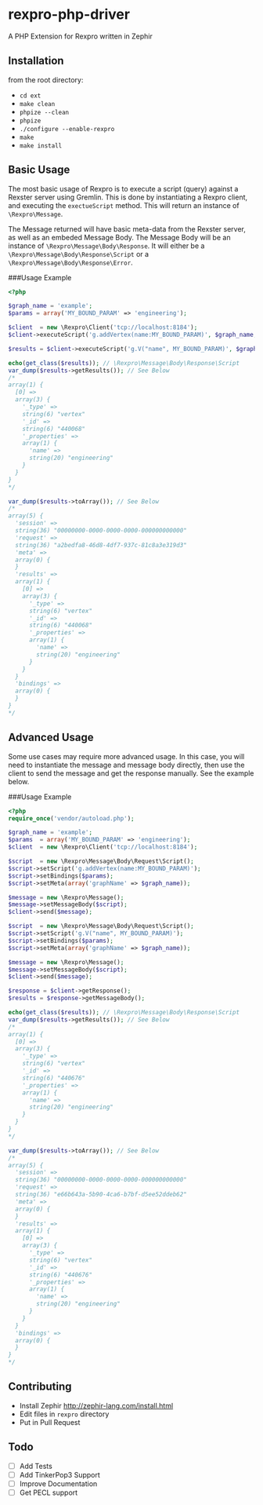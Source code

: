 rexpro-php-driver
=================

A PHP Extension for Rexpro written in Zephir

Installation
------------

from the root directory:

- ```cd ext```
- ```make clean```
- ```phpize --clean```
- ```phpize```
- ```./configure --enable-rexpro```
- ```make```
- ```make install```

Basic Usage
-----------

The most basic usage of Rexpro is to execute  a script (query) against a Rexster server using Gremlin. This is done by instantiating a Rexpro client, and executing the ```exectueScript``` method. This will return an instance of ```\Rexpro\Message```.

The Message returned will have basic meta-data from the Rexster server, as well as an embeded Message Body. The Message Body will be an instance of ```\Rexpro\Message\Body\Response```. It will either be a ```\Rexpro\Message\Body\Response\Script``` or a ```\Rexpro\Message\Body\Response\Error```.

###Usage Example

```php
<?php

$graph_name = 'example';
$params = array('MY_BOUND_PARAM' => 'engineering');

$client  = new \Rexpro\Client('tcp://localhost:8184');
$client->executeScript('g.addVertex(name:MY_BOUND_PARAM)', $graph_name, $params);

$results = $client->executeScript('g.V("name", MY_BOUND_PARAM)', $graph_name, $params)->getMessageBody();

echo(get_class($results)); // \Rexpro\Message\Body\Response\Script
var_dump($results->getResults()); // See Below
/*
array(1) {
  [0] =>
  array(3) {
    '_type' =>
    string(6) "vertex"
    '_id' =>
    string(6) "440068"
    '_properties' =>
    array(1) {
      'name' =>
      string(20) "engineering"
    }
  }
}
*/

var_dump($results->toArray()); // See Below
/*
array(5) {
  'session' =>
  string(36) "00000000-0000-0000-0000-000000000000"
  'request' =>
  string(36) "a2bedfa8-46d8-4df7-937c-81c8a3e319d3"
  'meta' =>
  array(0) {
  }
  'results' =>
  array(1) {
    [0] =>
    array(3) {
      '_type' =>
      string(6) "vertex"
      '_id' =>
      string(6) "440068"
      '_properties' =>
      array(1) {
        'name' =>
        string(20) "engineering"
      }
    }
  }
  'bindings' =>
  array(0) {
  }
}
*/
````

Advanced Usage
--------------

Some use cases may require more advanced usage. In this case, you will need to instantiate the message and message body directly, then use the client to send the message and get the response manually. See the example below.

###Usage Example

```php
<?php
require_once('vendor/autoload.php');

$graph_name = 'example';
$params  = array('MY_BOUND_PARAM' => 'engineering');
$client  = new \Rexpro\Client('tcp://localhost:8184');

$script  = new \Rexpro\Message\Body\Request\Script();
$script->setScript('g.addVertex(name:MY_BOUND_PARAM)');
$script->setBindings($params);
$script->setMeta(array('graphName' => $graph_name));

$message = new \Rexpro\Message();
$message->setMessageBody($script);
$client->send($message);

$script  = new \Rexpro\Message\Body\Request\Script();
$script->setScript('g.V("name", MY_BOUND_PARAM)');
$script->setBindings($params);
$script->setMeta(array('graphName' => $graph_name));

$message = new \Rexpro\Message();
$message->setMessageBody($script);
$client->send($message);

$response = $client->getResponse();
$results = $response->getMessageBody();

echo(get_class($results)); // \Rexpro\Message\Body\Response\Script
var_dump($results->getResults()); // See Below
/*
array(1) {
  [0] =>
  array(3) {
    '_type' =>
    string(6) "vertex"
    '_id' =>
    string(6) "440676"
    '_properties' =>
    array(1) {
      'name' =>
      string(20) "engineering"
    }
  }
}
*/

var_dump($results->toArray()); // See Below
/*
array(5) {
  'session' =>
  string(36) "00000000-0000-0000-0000-000000000000"
  'request' =>
  string(36) "e66b643a-5b90-4ca6-b7bf-d5ee52ddeb62"
  'meta' =>
  array(0) {
  }
  'results' =>
  array(1) {
    [0] =>
    array(3) {
      '_type' =>
      string(6) "vertex"
      '_id' =>
      string(6) "440676"
      '_properties' =>
      array(1) {
        'name' =>
        string(20) "engineering"
      }
    }
  }
  'bindings' =>
  array(0) {
  }
}
*/
````

Contributing
------------

- Install Zephir http://zephir-lang.com/install.html
- Edit files in `rexpro` directory
- Put in Pull Request

Todo
----

- [ ] Add Tests
- [ ] Add TinkerPop3 Support
- [ ] Improve Documentation
- [ ] Get PECL support
